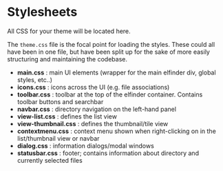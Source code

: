 # Stylesheets
All CSS for your theme will be located here.

The `theme.css` file is the focal point for loading the styles. These could all have been in one file, but have been split up for the sake of more easily structuring and maintaining the codebase.

* **main.css** : main UI elements (wrapper for the main elfinder div, global styles, etc..)
* **icons.css** : icons across the UI (e.g. file associations)
* **toolbar.css** : toolbar at the top of the elfinder container. Contains toolbar buttons and searchbar
* **navbar.css** : directory navigation on the left-hand panel
* **view-list.css** : defines the list view
* **view-thumbnail.css** : defines the thumbnail/tile view
* **contextmenu.css** : context menu shown when right-clicking on in the list/thumbnail view or navbar
* **dialog.css** : information dialogs/modal windows
* **statusbar.css** : footer; contains information about directory and currently selected files
